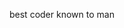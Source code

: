 best coder known to man

<!---
jmjacksolo/jmjacksolo is a ✨ special ✨ repository because its `README.md` (this file) appears on your GitHub profile.
You can click the Preview link to take a look at your changes.
--->
